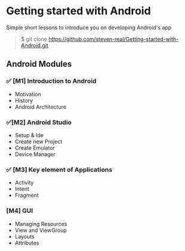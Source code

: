 # Getting started with Android
Simple short lessons to introduce you on developing Android's app 

> $ git clone https://github.com/steven-real/Getting-started-with-Android.git

## Android Modules
### :white_check_mark: [M1] Introduction to Android
* Motivation
* History
* Android Architecture

### :white_check_mark:[M2] Android Studio	
* Setup & Ide
* Create new Project
* Create Emulator
* Device Manager

### :white_check_mark: [M3] Key element of Applications
* Activity
* Intent
* Fragment

### [M4] GUI
* Managing Resources
* View and ViewGroup
* Layouts
* Attributes


